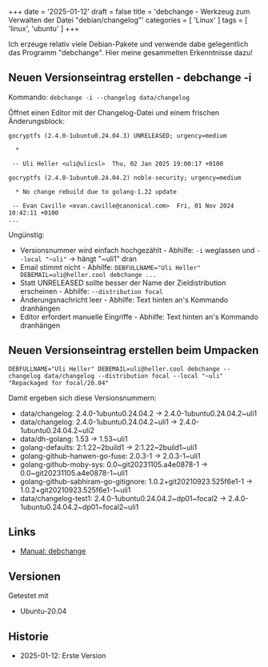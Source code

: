 +++
date = '2025-01-12'
draft = false
title = 'debchange - Werkzeug zum Verwalten der Datei "debian/changelog"'
categories = [ 'Linux' ]
tags = [ 'linux', 'ubuntu' ]
+++

<!--debchange - Werkzeug zum Verwalten der Datei "debian/changelog"-->
<!--===============================================================-->

Ich erzeuge relativ viele Debian-Pakete
und verwende dabe gelegentlich das Programm "debchange".
Hier meine gesammelten Erkenntnisse dazu!

<!--more-->

Neuen Versionseintrag erstellen - debchange -i
----------------------------------------------

Kommando: `debchange -i --changelog data/changelog`

Öffnet einen Editor mit der Changelog-Datei und
einem frischen Änderungsblock:

```
gocryptfs (2.4.0-1ubuntu0.24.04.3) UNRELEASED; urgency=medium

  * 

 -- Uli Heller <uli@ulicsl>  Thu, 02 Jan 2025 19:00:17 +0100

gocryptfs (2.4.0-1ubuntu0.24.04.2) noble-security; urgency=medium

  * No change rebuild due to golang-1.22 update

 -- Evan Caville <evan.caville@canonical.com>  Fri, 01 Nov 2024 10:42:11 +0100
...
```

Ungünstig:

- Versionsnummer wird einfach hochgezählt - Abhilfe: `-i` weglassen und `--local "~uli"` -> hängt "~uli1" dran
- Email stimmt nicht - Abhilfe: `DEBFULLNAME="Uli Heller" DEBEMAIL=uli@heller.cool debchange ...`
- Statt UNRELEASED sollte besser der Name der Zieldistribution erscheinen - Abhilfe: `--distribution focal`
- Änderungsnachricht leer - Abhilfe: Text hinten an's Kommando dranhängen
- Editor erfordert manuelle Eingriffe - Abhilfe: Text hinten an's Kommando dranhängen

Neuen Versionseintrag erstellen beim Umpacken
---------------------------------------------

```
DEBFULLNAME="Uli Heller" DEBEMAIL=uli@heller.cool debchange --changelog data/changelog --distribution focal --local "~uli" "Repackaged for focal/20.04" 
```

Damit ergeben sich diese Versionsnummern:

- data/changelog: 2.4.0-1ubuntu0.24.04.2 -> 2.4.0-1ubuntu0.24.04.2~uli1
- data/changelog: 2.4.0-1ubuntu0.24.04.2~uli1 -> 2.4.0-1ubuntu0.24.04.2~uli2
- data/dh-golang: 1.53 -> 1.53~uli1
- golang-defaults: 2:1.22~2build1 -> 2:1.22~2build1~uli1
- golang-github-hanwen-go-fuse: 2.0.3-1 -> 2.0.3-1~uli1
- golang-github-moby-sys: 0.0~git20231105.a4e0878-1 -> 0.0~git20231105.a4e0878-1~uli1
- golang-github-sabhiram-go-gitignore: 1.0.2+git20210923.525f6e1-1 -> 1.0.2+git20210923.525f6e1-1~uli1
- data/changelog-test1: 2.4.0-1ubuntu0.24.04.2~dp01~focal2 -> 2.4.0-1ubuntu0.24.04.2~dp01~focal2~uli1

Links
-----

- [Manual: debchange](https://manpages.debian.org/testing/devscripts/debchange.1.en.html)

Versionen
---------

Getestet mit

- Ubuntu-20.04

Historie
--------

- 2025-01-12: Erste Version
